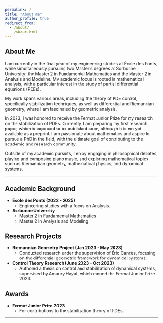 ```yaml
---
permalink: /
title: "About me"
author_profile: true
redirect_from: 
  - /about/
  - /about.html
---
```


## About Me

I am currently in the final year of my engineering studies at École des Ponts, while simultaneously pursuing two Master’s degrees at Sorbonne University: the Master 2 in Fundamental Mathematics and the Master 2 in Analysis and Modeling. My academic focus is rooted in mathematical analysis, with a particular interest in the study of partial differential equations (PDEs).

My work spans various areas, including the theory of PDE control, specifically stabilization techniques, as well as differential and Riemannian geometry, where I am fascinated by geometric analysis.

In 2023, I was honored to receive the Fermat Junior Prize for my research on the stabilization of PDEs. Currently, I am preparing my first research paper, which is expected to be published soon, although it is not yet available as a preprint. I am passionate about mathematics and aspire to pursue a PhD in the field, with the ultimate goal of contributing to the academic and research community.

Outside of my academic pursuits, I enjoy engaging in philosophical debates, playing and composing piano music, and exploring mathematical topics such as Riemannian geometry, mathematical physics, and dynamical systems.

---

## Academic Background

- **École des Ponts (2022 - 2025)**
  - Engineering studies with a focus on Analysis.
- **Sorbonne University**
  - Master 2 in Fundamental Mathematics
  - Master 2 in Analysis and Modeling

## Research Projects

- **Riemannian Geometry Project (Jan 2023 - May 2023)**
  - Conducted research under the supervision of Éric Cancès, focusing on the differential geometric framework for dynamical systems.
- **Control Theory Research (June 2023 - Oct 2023)**
  - Authored a thesis on control and stabilization of dynamical systems, supervised by Amaury Hayat, which earned the Fermat Junior Prize 2023.

## Awards

- **Fermat Junior Prize 2023**
  - For contributions to the stabilization theory of PDEs.

---

